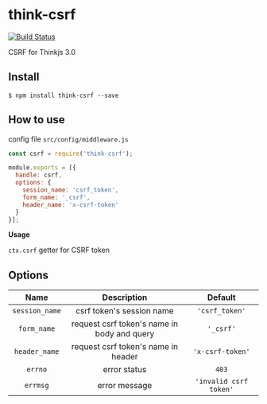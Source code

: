 # think-csrf

[![Build Status](https://travis-ci.org/thinkjs/think-csrf.svg?branch=master)](https://travis-ci.org/thinkjs/think-csrf)

CSRF for Thinkjs 3.0

## Install

```
$ npm install think-csrf --save
```

## How to use

config file `src/config/middleware.js`

```javascript
const csrf = require('think-csrf');

module.exports = [{
  handle: csrf,
  options: {
    session_name: 'csrf_token',
    form_name: '_csrf',
    header_name: 'x-csrf-token'
  }
}];
```

**Usage**

`ctx.csrf` getter for CSRF token

## Options

| Name | Description | Default | 
| :------: | :------: | :------: |
| `session_name` | csrf token's session name | `'csrf_token'` |
| `form_name` | request csrf token's name in body and query | `'_csrf'` |
| `header_name` | request csrf token's name in header | `'x-csrf-token'` |
| `errno` | error status | `403` |
| `errmsg` | error message | `'invalid csrf token'` |
